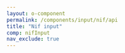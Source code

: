 ```yaml
---
layout: o-component
permalink: /components/input/nif/api
title: "Nif input"
comp: nifInput
nav_exclude: true
---
```

